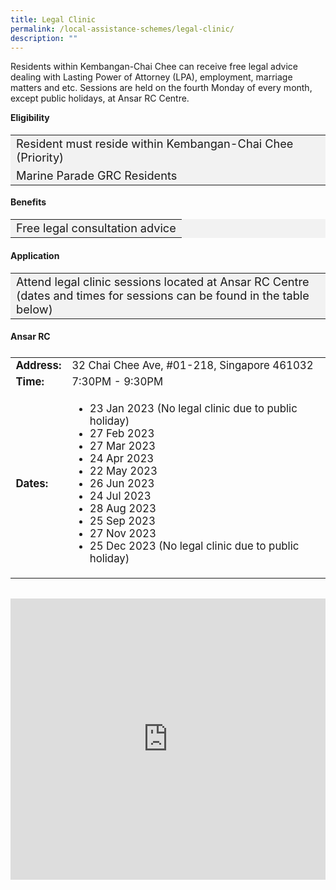 ```yaml
---
title: Legal Clinic
permalink: /local-assistance-schemes/legal-clinic/
description: ""
---
```



Residents within Kembangan-Chai Chee can receive free legal advice dealing with Lasting Power of Attorney (LPA), employment, marriage matters and etc. Sessions are held on the fourth Monday of every month, except public holidays, at Ansar RC Centre.

<b>Eligibility</b>
<table style="font-size:130%; background-color:#f2f2f2">
<tbody>
	<tr><td>Resident must reside within Kembangan-Chai Chee (Priority)</td>
</tr>
<tr><td>Marine Parade GRC Residents</td></tr>
</tbody>
</table>
	
<b>Benefits</b>
<table style="font-size:130%; background-color:#f2f2f2">
<tbody>
	<tr><td>Free legal consultation advice</td></tr>
</tbody>
</table>

#### Application ####
<table style="font-size:130%; background-color:#f2f2f2">
<tbody>
	<tr><td>Attend legal clinic sessions located at Ansar RC Centre (dates and times for sessions can be found in the table below)</td></tr>
</tbody>
</table>

<b>Ansar RC</b>
<table style="font-size:120%; display:flex; padding-bottom:15px;">
<tbody>
<tr>
 <td><b>Address:</b></td><td>32 Chai Chee Ave, #01-218, Singapore 461032</td>
</tr>
<tr>
 <td><b>Time:</b> </td><td>7:30PM - 9:30PM</td>
</tr>
<tr>
	<td><b>Dates:</b></td>
	<td>
		<ul>
			<li>23 Jan 2023 (No legal clinic due to public holiday)</li>
			<li>27 Feb 2023</li>
			<li>27 Mar 2023</li>
			<li>24 Apr 2023</li>
			<li>22 May 2023</li>
			<li>26 Jun 2023</li>
			<li>24 Jul 2023</li>
			<li>28 Aug 2023</li>
			<li>25 Sep 2023</li>
			<li>27 Nov 2023</li>
			<li>25 Dec 2023 (No legal clinic due to public holiday)</li>
		</ul>
	</td>
	</tr>
</tbody>
</table>

<iframe loading="lazy" allowfullscreen="" style="border:0;" height="450" width="100%" src="https://www.google.com/maps/embed?pb=!1m18!1m12!1m3!1d3988.753557784425!2d103.92277891457262!3d1.3237229990345571!2m3!1f0!2f0!3f0!3m2!1i1024!2i768!4f13.1!3m3!1m2!1s0x31da22ad9df725df%3A0x1b51474efca0a386!2sAnsar%20RC!5e0!3m2!1sen!2ssg!4v1650523540337!5m2!1sen!2ssg"></iframe>
